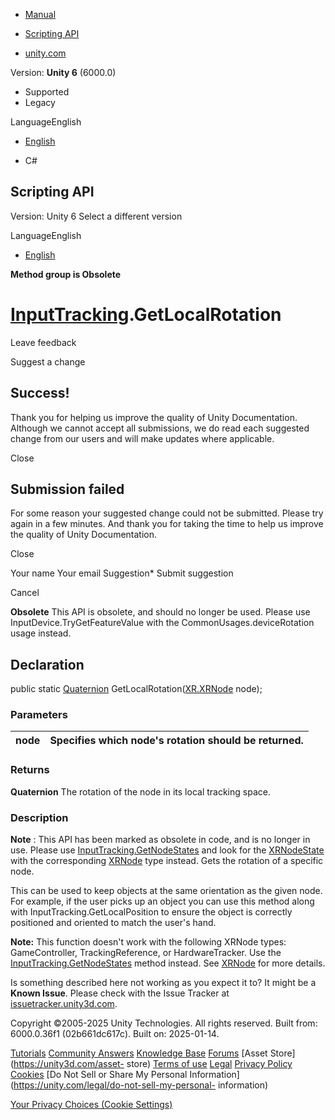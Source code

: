 [ ]()

  * [Manual](../Manual/index.html)
  * [Scripting API](../ScriptReference/index.html)

  * [unity.com](https://unity.com/)

Version: **Unity 6** (6000.0)

  * Supported
  * Legacy

LanguageEnglish

  * [English]()

  * C#

[ ](https://docs.unity3d.com)

## Scripting API

Version: Unity 6 Select a different version

LanguageEnglish

  * [English]()

**Method group is Obsolete**  

#  [InputTracking](XR.InputTracking.html).GetLocalRotation

Leave feedback

Suggest a change

## Success!

Thank you for helping us improve the quality of Unity Documentation. Although
we cannot accept all submissions, we do read each suggested change from our
users and will make updates where applicable.

Close

## Submission failed

For some reason your suggested change could not be submitted. Please <a>try
again</a> in a few minutes. And thank you for taking the time to help us
improve the quality of Unity Documentation.

Close

Your name Your email Suggestion* Submit suggestion

Cancel

[ ]()

**Obsolete** This API is obsolete, and should no longer be used. Please use
InputDevice.TryGetFeatureValue with the CommonUsages.deviceRotation usage
instead.

## Declaration

public static [Quaternion](Quaternion.html)
GetLocalRotation([XR.XRNode](XR.XRNode.html) node);

### Parameters

node | Specifies which node's rotation should be returned.  
---|---  
  
### Returns

**Quaternion** The rotation of the node in its local tracking space.

### Description

**Note** : This API has been marked as obsolete in code, and is no longer in
use. Please use
[InputTracking.GetNodeStates](XR.InputTracking.GetNodeStates.html) and look
for the [XRNodeState](XR.XRNodeState.html) with the corresponding
[XRNode](XR.XRNode.html) type instead. Gets the rotation of a specific node.

This can be used to keep objects at the same orientation as the given node.
For example, if the user picks up an object you can use this method along with
InputTracking.GetLocalPosition to ensure the object is correctly positioned
and oriented to match the user's hand.  
  
**Note:** This function doesn't work with the following XRNode types:
GameController, TrackingReference, or HardwareTracker. Use the
[InputTracking.GetNodeStates](XR.InputTracking.GetNodeStates.html) method
instead. See [XRNode](XR.XRNode.html) for more details.

Is something described here not working as you expect it to? It might be a
**Known Issue**. Please check with the Issue Tracker at
[issuetracker.unity3d.com](https://issuetracker.unity3d.com).

Copyright ©2005-2025 Unity Technologies. All rights reserved. Built from:
6000.0.36f1 (02b661dc617c). Built on: 2025-01-14.

[Tutorials](https://unity3d.com/learn) [Community
Answers](https://answers.unity3d.com) [Knowledge
Base](https://support.unity3d.com/hc/en-us)
[Forums](https://forum.unity3d.com) [Asset Store](https://unity3d.com/asset-
store) [Terms of use](https://docs.unity3d.com/Manual/TermsOfUse.html)
[Legal](https://unity.com/legal) [Privacy
Policy](https://unity.com/legal/privacy-policy)
[Cookies](https://unity.com/legal/cookie-policy) [Do Not Sell or Share My
Personal Information](https://unity.com/legal/do-not-sell-my-personal-
information)

[Your Privacy Choices (Cookie Settings)](javascript:void\(0\);)

